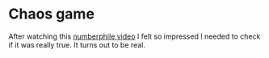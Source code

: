 # Chaos game
After watching this [numberphile video](https://www.youtube.com/watch?v=kbKtFN71Lfs) I felt so impressed I needed to check if it was really true.
It turns out to be real.
